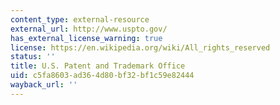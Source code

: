 ```yaml
---
content_type: external-resource
external_url: http://www.uspto.gov/
has_external_license_warning: true
license: https://en.wikipedia.org/wiki/All_rights_reserved
status: ''
title: U.S. Patent and Trademark Office
uid: c5fa8603-ad36-4d80-bf32-bf1c59e82444
wayback_url: ''
---
```

